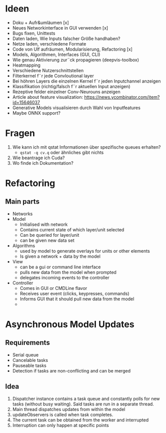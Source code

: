 Ideen
=====

* Doku + Aufr&uml&auml;umen [x]
* Neues Networkinterface in GUI verwenden [x]
* Bugs fixen, Unittests
* Daten laden, Wie Inputs falscher Gr&ouml;&szlig;e handhaben?
* Netze laden, verschiedene Formate
* Code von Ulf aufräumen, Modularisierung, Refactoring [x]
* Models, Algorithmen, Interfaces (GUI, CLI)
* Wie genau Aktivierung zur&uml;ck propagieren (deepvis-toolbox)
* Heatmapping
* Verschiedene Nutzerschnittstellen
* Filterkernel f&uml;r jede Convloutional layer
* Bei h&ouml;hren Layers die einzelnen Kernel f&uml;r jeden Inputchannel anzeigen
* Klassifikation (richtig/falsch f&uml;r aktuellen Input anzeigen)
* Rezeptive felder einzelner Conv-Neurouns anzeigen
* Article about feature visualization: https://news.ycombinator.com/item?id=15646037
* Generative Models visualisieren durch Wahl von Inputfeatures
* Maybe ONNX support?



Fragen
======

1. Wie kann ich mit qstat Informationen über spezifische queues erhalten?
    - `qstat -q cv.q` oder ähnliches gibt nichts
2. Wie beantrage ich Cuda?
3. Wo finde ich Dokumentation?


Refactoring
===========

Main parts
----------
* Networks
* Model
    -   Initialised with network
    -   Contains current state of which layer/unit selected
    -   Can be queried for layer/unit
    -   can be given new data set
* Algorithms
    -   used by model to generate overlays for units or other elements
    -   Is given a network + data by the model
* View
    -   can be a gui or command line interface
    -   pulls new data from the model when prompted
    -   delegates incoming events to the controller
* Controller
    -   Comes in GUI or CMDLine flavor
    -   Receives user event (clicks, keypresses, commands)
    -   Informs GUI that it should pull new data from the model
    -

Asynchronous Model Updates
==========================
Requirements
------------
* Serial queue
* Cancelable tasks
* Pauseable tasks
* Detection if tasks are non-conflicting and can be merged

Idea
-----
1. Dispatcher instance contains a task queue and constantly polls for new tasks
   (without busy waiting). Said tasks are run in a separate thread.
2. Main thread dispatches updates from within the model
3. updateObservers is called when task completes.
4. The current task can be obtained from the worker and interrupted
5. Interruption can only happen at specific points

